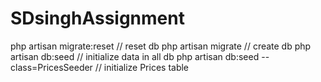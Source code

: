 # SDsinghAssignment

php artisan migrate:reset                   // reset db
php artisan migrate                         // create db
php artisan db:seed                         // initialize data in all db
php artisan db:seed --class=PricesSeeder    // initialize Prices table